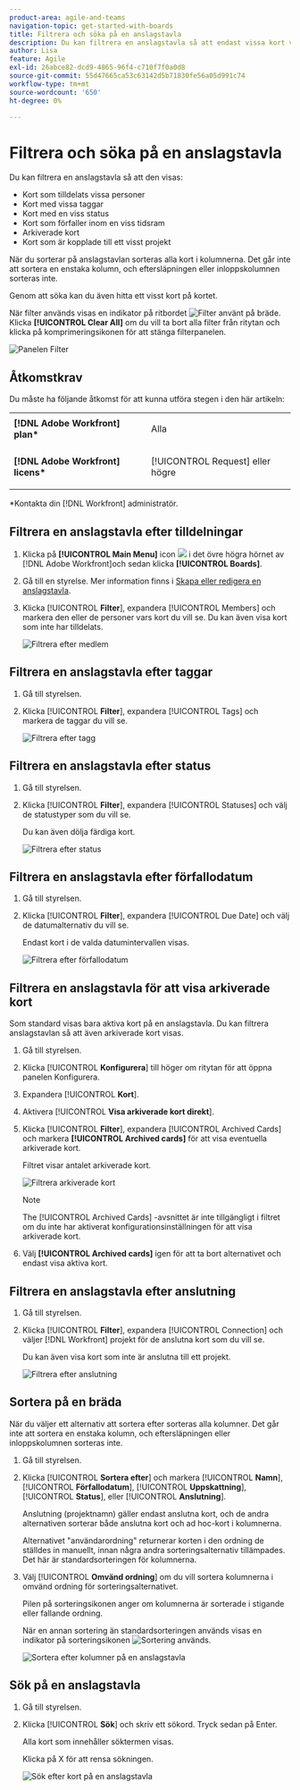 ```yaml
---
product-area: agile-and-teams
navigation-topic: get-started-with-boards
title: Filtrera och söka på en anslagstavla
description: Du kan filtrera en anslagstavla så att endast vissa kort visas.
author: Lisa
feature: Agile
exl-id: 26abce82-dcd9-4865-96f4-c710f7f0a0d8
source-git-commit: 55d47665ca53c63142d5b71830fe56a05d991c74
workflow-type: tm+mt
source-wordcount: '650'
ht-degree: 0%

---
```


# Filtrera och söka på en anslagstavla

Du kan filtrera en anslagstavla så att den visas:

* Kort som tilldelats vissa personer
* Kort med vissa taggar
* Kort med en viss status
* Kort som förfaller inom en viss tidsram
* Arkiverade kort
* Kort som är kopplade till ett visst projekt

När du sorterar på anslagstavlan sorteras alla kort i kolumnerna. Det går inte att sortera en enstaka kolumn, och eftersläpningen eller inloppskolumnen sorteras inte.

Genom att söka kan du även hitta ett visst kort på kortet.

När filter används visas en indikator på ritbordet ![Filter använt på bräde](assets/boards-filterapplied-30x30.png). Klicka **[!UICONTROL Clear All]** om du vill ta bort alla filter från ritytan och klicka på komprimeringsikonen för att stänga filterpanelen.

![Panelen Filter](assets/boards-all-filters-collapsed-0823.png)

## Åtkomstkrav

Du måste ha följande åtkomst för att kunna utföra stegen i den här artikeln:

<table style="table-layout:auto"> 
 <col> 
 <col> 
 <tbody> 
  <tr> 
   <td role="rowheader"><strong>[!DNL Adobe Workfront] plan*</strong></td> 
   <td> <p>Alla</p> </td> 
  </tr> 
  <tr> 
   <td role="rowheader"><strong>[!DNL Adobe Workfront] licens*</strong></td> 
   <td> <p>[!UICONTROL Request] eller högre</p> </td> 
  </tr> 
 </tbody> 
</table>

&#42;Kontakta din [!DNL Workfront] administratör.

## Filtrera en anslagstavla efter tilldelningar

1. Klicka på **[!UICONTROL Main Menu]** icon ![](assets/main-menu-icon.png) i det övre högra hörnet av [!DNL Adobe Workfront]och sedan klicka **[!UICONTROL Boards]**.
1. Gå till en styrelse. Mer information finns i [Skapa eller redigera en anslagstavla](../../agile/get-started-with-boards/create-edit-board.md).
1. Klicka [!UICONTROL **Filter**], expandera [!UICONTROL Members] och markera den eller de personer vars kort du vill se. Du kan även visa kort som inte har tilldelats.

   ![Filtrera efter medlem](assets/boards-filter-by-assignees-0822.png)

## Filtrera en anslagstavla efter taggar

1. Gå till styrelsen.
1. Klicka [!UICONTROL **Filter**], expandera [!UICONTROL Tags] och markera de taggar du vill se.

   ![Filtrera efter tagg](assets/boards-filter-by-tags-0822.png)

## Filtrera en anslagstavla efter status

1. Gå till styrelsen.
1. Klicka [!UICONTROL **Filter**], expandera [!UICONTROL Statuses] och välj de statustyper som du vill se.

   Du kan även dölja färdiga kort.

   ![Filtrera efter status](assets/boards-filter-by-status-0822.png)

## Filtrera en anslagstavla efter förfallodatum

1. Gå till styrelsen.
1. Klicka [!UICONTROL **Filter**], expandera [!UICONTROL Due Date] och välj de datumalternativ du vill se.

   Endast kort i de valda datumintervallen visas.

   ![Filtrera efter förfallodatum](assets/boards-filter-by-due-date-0822.png)

## Filtrera en anslagstavla för att visa arkiverade kort

Som standard visas bara aktiva kort på en anslagstavla. Du kan filtrera anslagstavlan så att även arkiverade kort visas.

1. Gå till styrelsen.
1. Klicka [!UICONTROL **Konfigurera**] till höger om ritytan för att öppna panelen Konfigurera.
1. Expandera [!UICONTROL **Kort**].
1. Aktivera [!UICONTROL **Visa arkiverade kort direkt**].
1. Klicka [!UICONTROL **Filter**], expandera [!UICONTROL Archived Cards] och markera **[!UICONTROL Archived cards]** för att visa eventuella arkiverade kort.

   Filtret visar antalet arkiverade kort.

   ![Filtrera arkiverade kort](assets/filter-by-archived-cards.png)

   >[!NOTE]
   >
   >The [!UICONTROL Archived Cards] -avsnittet är inte tillgängligt i filtret om du inte har aktiverat konfigurationsinställningen för att visa arkiverade kort.

1. Välj **[!UICONTROL Archived cards]** igen för att ta bort alternativet och endast visa aktiva kort.

## Filtrera en anslagstavla efter anslutning

1. Gå till styrelsen.
1. Klicka [!UICONTROL **Filter**], expandera [!UICONTROL Connection] och väljer [!DNL Workfront] projekt för de anslutna kort som du vill se.

   Du kan även visa kort som inte är anslutna till ett projekt.

   ![Filtrera efter anslutning](assets/boards-filter-by-connection.png)

## Sortera på en bräda

När du väljer ett alternativ att sortera efter sorteras alla kolumner. Det går inte att sortera en enstaka kolumn, och eftersläpningen eller inloppskolumnen sorteras inte.

1. Gå till styrelsen.
1. Klicka [!UICONTROL **Sortera efter**] och markera [!UICONTROL **Namn**], [!UICONTROL **Förfallodatum**], [!UICONTROL **Uppskattning**], [!UICONTROL **Status**], eller [!UICONTROL **Anslutning**].

   Anslutning (projektnamn) gäller endast anslutna kort, och de andra alternativen sorterar både anslutna kort och ad hoc-kort i kolumnerna.

   Alternativet &quot;användarordning&quot; returnerar korten i den ordning de ställdes in manuellt, innan några andra sorteringsalternativ tillämpades. Det här är standardsorteringen för kolumnerna.

1. Välj [!UICONTROL **Omvänd ordning**] om du vill sortera kolumnerna i omvänd ordning för sorteringsalternativet.

   Pilen på sorteringsikonen anger om kolumnerna är sorterade i stigande eller fallande ordning.

   När en annan sortering än standardsorteringen används visas en indikator på sorteringsikonen ![Sortering används](assets/sort-applied-boards.png).

   ![Sortera efter kolumner på en anslagstavla](assets/sort-by-columns-in-board.png)

## Sök på en anslagstavla

1. Gå till styrelsen.
1. Klicka [!UICONTROL **Sök**] och skriv ett sökord. Tryck sedan på Enter.

   Alla kort som innehåller söktermen visas.

   Klicka på X för att rensa sökningen.

   ![Sök efter kort på en anslagstavla](assets/boards-searchbox.png)
